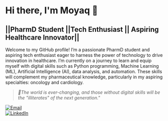 # **Hi there, I'm Moyaq 👋**
## ||PharmD Student ||Tech Enthusiast || Aspiring Healthcare Innovator||

Welcome to my GitHub profile! I’m a passionate PharmD student and aspiring tech enthusiast eager to harness the power of technology to drive innovation in healthcare. I’m currently on a journey to learn and equip myself with digital skills such as Python programming, Machine Learning (ML), Artificial Intelligence (AI), data analysis, and automation. These skills will complement my pharmaceutical knowledge, particularly in my aspiring specialties: oncology and cardiology.

> *💬The world is ever-changing, and those without digital skills will be the "illiterates" of the next generation."*



[![Email](https://img.shields.io/badge/Email-legendmohammed3585%40gmail.com-red)](mailto:legendmohammed3585@gmail.com)  
[![LinkedIn](https://img.shields.io/badge/LinkedIn-Yakubu%20Mohammed-blue)](http://linkedin.com/in/yakubu-mohammed-559470236)
<!---
MoYaq/MoYaq is a ✨ special ✨ repository because its `README.md` (this file) appears on your GitHub profile.
You can click the Preview link to take a look at your changes.
--->
